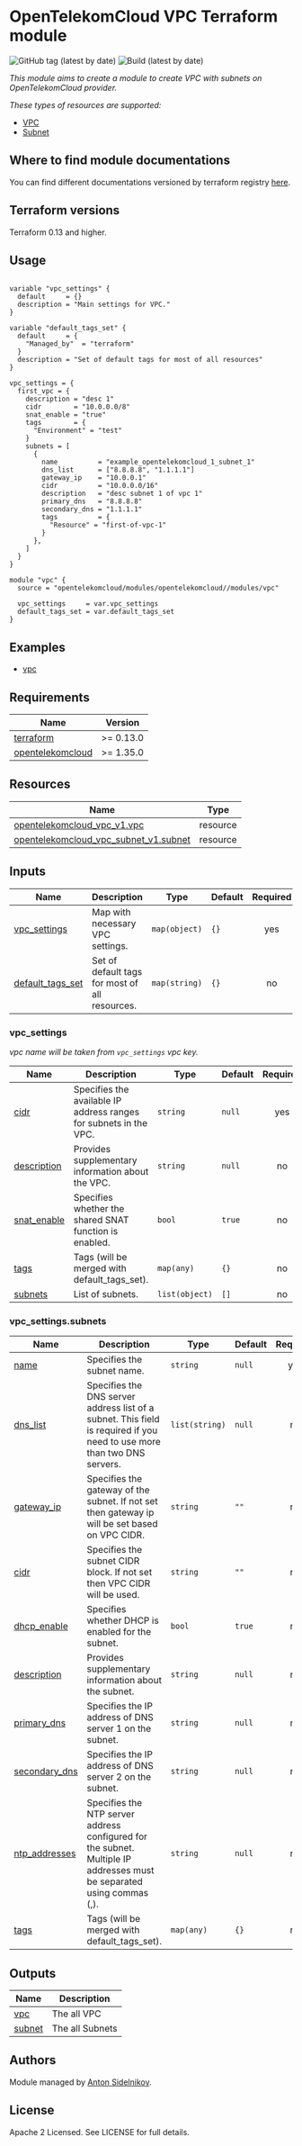 # OpenTelekomCloud VPC Terraform module

![GitHub tag (latest by date)](https://img.shields.io/github/v/tag/opentelekomcloud/terraform-opentelekomcloud-modules)
![Build (latest by date)](https://zuul.otc-service.com/api/tenant/eco/badge?project=opentelekomcloud/terraform-opentelekomcloud-modules&pipeline=check&branch=main)

_This module aims to create a module to create VPC with subnets on OpenTelekomCloud provider._

_These types of resources are supported:_

* [VPC](https://registry.terraform.io/providers/opentelekomcloud/opentelekomcloud/latest/docs/resources/vpc_v1)
* [Subnet](https://registry.terraform.io/providers/opentelekomcloud/opentelekomcloud/latest/docs/resources/vpc_subnet_v1)


## Where to find module documentations

You can find different documentations versioned by terraform registry [here](https://registry.terraform.io/modules/opentelekomcloud/modules/opentelekomcloud/latest).

## Terraform versions

Terraform 0.13 and higher.

## Usage

```hcl

variable "vpc_settings" {
  default     = {}
  description = "Main settings for VPC."
}

variable "default_tags_set" {
  default     = {
    "Managed_by"  = "terraform"
  }
  description = "Set of default tags for most of all resources"
}

vpc_settings = {
  first_vpc = {
    description = "desc 1"
    cidr        = "10.0.0.0/8"
    snat_enable = "true"
    tags        = {
      "Environment" = "test"
    }
    subnets = [
      {
        name          = "example_opentelekomcloud_1_subnet_1"
        dns_list      = ["8.8.8.8", "1.1.1.1"]
        gateway_ip    = "10.0.0.1"
        cidr          = "10.0.0.0/16"
        description   = "desc subnet 1 of vpc 1"
        primary_dns   = "8.8.8.8"
        secondary_dns = "1.1.1.1"
        tags          = {
          "Resource" = "first-of-vpc-1"
        }
      },
    ]
  }
}

module "vpc" {
  source = "opentelekomcloud/modules/opentelekomcloud//modules/vpc"

  vpc_settings     = var.vpc_settings
  default_tags_set = var.default_tags_set
}
```


## Examples

* [vpc](https://github.com/opentelekomcloud/terraform-opentelekomcloud-modules/blob/main/examples/vpc)

## Requirements

| Name                                                                                           | Version   |
|------------------------------------------------------------------------------------------------|-----------|
| <a name="requirement_terraform"></a> [terraform](#requirement\_terraform)                      | >= 0.13.0 |
| <a name="requirement_opentelekomcloud"></a> [opentelekomcloud](#requirement\_opentelekomcloud) | >= 1.35.0 |

## Resources

| Name                                                                                                                                                   | Type     |
|--------------------------------------------------------------------------------------------------------------------------------------------------------|----------|
| [opentelekomcloud_vpc_v1.vpc](https://registry.terraform.io/providers/opentelekomcloud/opentelekomcloud/latest/docs/resources/vpc_v1)                  | resource |
| [opentelekomcloud_vpc_subnet_v1.subnet](https://registry.terraform.io/providers/opentelekomcloud/opentelekomcloud/latest/docs/resources/vpc_subnet_v1) | resource |

## Inputs

| Name                                                                                   | Description                                    | Type          | Default | Required |
|----------------------------------------------------------------------------------------|------------------------------------------------|---------------|---------|:--------:|
| <a name="input_vpc_settings"></a> [vpc\_settings](#input\_vpc\_settings)               | Map with necessary VPC settings.               | `map(object)` | `{}`    |   yes    |
| <a name="input_default_tags_set"></a> [default\_tags\_set](#input\_default\_tags\_set) | Set of default tags for most of all resources. | `map(string)` | `{}`    |    no    |

### vpc_settings

_vpc name will be taken from `vpc_settings` vpc key._

| Name                                                                 | Description                                                       | Type           | Default | Required |
|----------------------------------------------------------------------|-------------------------------------------------------------------|----------------|---------|:--------:|
| <a name="input_cidr"></a> [cidr](#input\_cidr)                       | Specifies the available IP address ranges for subnets in the VPC. | `string`       | `null`  |   yes    |
| <a name="input_description"></a> [description](#input\_description)  | Provides supplementary information about the VPC.                 | `string`       | `null`  |    no    |
| <a name="input_snat_enable"></a> [snat_enable](#input\_snat\_enable) | Specifies whether the shared SNAT function is enabled.            | `bool`         | `true`  |    no    |
| <a name="input_tags"></a> [tags](#input\_tags)                       | Tags (will be merged with default_tags_set).                      | `map(any)`     | `{}`    |    no    |
| <a name="input_subnets"></a> [subnets](#input\_subnets)              | List of subnets.                                                  | `list(object)` | `[]`    |    no    |

### vpc_settings.subnets

| Name                                                                               | Description                                                                                                             | Type           | Default | Required |
|------------------------------------------------------------------------------------|-------------------------------------------------------------------------------------------------------------------------|----------------|---------|:--------:|
| <a name="input_name"></a> [name](#input\_name)                                     | Specifies the subnet name.                                                                                              | `string`       | `null`  |   yes    |
| <a name="input_dns_list"></a> [dns_list](#input\_dns\_list)                        | Specifies the DNS server address list of a subnet. This field is required if you need to use more than two DNS servers. | `list(string)` | `null`  |    no    |
| <a name="input_gateway_ip"></a> [gateway_ip](#input\_gateway\_ip)                  | Specifies the gateway of the subnet. If not set then gateway ip will be set based on VPC CIDR.                          | `string`       | `""`    |    no    |
| <a name="input_subnet_cidr"></a> [cidr](#input\_subnet\_cidr)                      | Specifies the subnet CIDR block. If not set then VPC CIDR will be used.                                                 | `string`       | `""`    |    no    |
| <a name="input_dhcp_enable"></a> [dhcp_enable](#input\_dhcp\_enable)               | Specifies whether DHCP is enabled for the subnet.                                                                       | `bool`         | `true`  |    no    |
| <a name="input_subnet_description"></a> [description](#input\_subnet\_description) | Provides supplementary information about the subnet.                                                                    | `string`       | `null`  |    no    |
| <a name="input_primary_dns"></a> [primary_dns](#input\_primary\_dns)               | Specifies the IP address of DNS server 1 on the subnet.                                                                 | `string`       | `null`  |    no    |
| <a name="input_secondary_dns"></a> [secondary_dns](#input\_secondary\_dns)         | Specifies the IP address of DNS server 2 on the subnet.                                                                 | `string`       | `null`  |    no    |
| <a name="input_ntp_addresses"></a> [ntp_addresses](#input\_ntp\_addresses)         | Specifies the NTP server address configured for the subnet. Multiple IP addresses must be separated using commas (,).   | `string`       | `null`  |    no    |
| <a name="input_subnet_tags"></a> [tags](#input\_subnet\_tags)                      | Tags (will be merged with default_tags_set).                                                                            | `map(any)`     | `{}`    |    no    |

## Outputs

| Name                                                   | Description     |
|--------------------------------------------------------|-----------------|
| <a name="output_vpc"></a> [vpc](#output\_vpc)          | The all VPC     |
| <a name="output_subnet"></a> [subnet](#output\_subnet) | The all Subnets |


## Authors

Module managed by [Anton Sidelnikov](https://github.com/anton-sidelnikov).

## License

Apache 2 Licensed. See LICENSE for full details.
